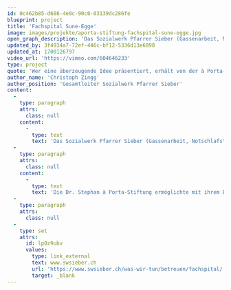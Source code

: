 ```yaml
---
id: 0c462b85-d608-4e0c-90c0-03139dc286fe
blueprint: project
title: 'Fachspital Sune-Egge'
image: images/projekte/aporta-stiftung-fachspital-sune-egge.jpg
open_graph_description: 'Das Sozialwerk Pfarrer Sieber (Gassenarbeit, Notschlafstellen, Sozialberatung, Tagesstrukturen und medizinische Versorgung) bietet benachteiligten Menschen in Not auf vielfältige Art und Weise unbürokratische Hilfe an. Im Sunne-Egge, dem auf Sozialmedizin und Abhängigkeitserkrankungen spezialisierten Fachspital, erhalten sozial benachteiligte Menschen mit kombinierten somatischen und psychiatrischen Erkrankungen ambulante und stationäre Behandlung.'
updated_by: 3f4934a7-72ef-446c-bf12-5336d13e6898
updated_at: 1700126797
video_url: 'https://vimeo.com/604646233'
type: project
quote: 'Wer eine überzeugende Idee präsentiert, erhält von der à Porta-Stiftung die nötige Unterstützung rasch und ohne Umschweife.'
author_name: 'Christoph Zingg'
author_position: 'Gesamtleiter Sozialwerk Pfarrer Sieber'
content:
  -
    type: paragraph
    attrs:
      class: null
    content:
      -
        type: text
        text: 'Das Sozialwerk Pfarrer Sieber (Gassenarbeit, Notschlafstellen, Sozialberatung, Tagesstrukturen und medizinische Versorgung) bietet benachteiligten Menschen in Not auf vielfältige Art und Weise unbürokratische Hilfe an. Im Sunne-Egge, dem auf Sozialmedizin und Abhängigkeitserkrankungen spezialisierten Fachspital, erhalten sozial benachteiligte Menschen mit kombinierten somatischen und psychiatrischen Erkrankungen ambulante und stationäre Behandlung. Das Angebot richtet sich überwiegend an Erwachsene aus dem Sucht- und Obdachlosenmilieu. Nebst der individuellen medizinischen Behandlung ist die Beziehungsarbeit zentral, da die Patienten mit ihrer Geschichte zum Teil herausfordernde Verhaltensweisen zeigen.'
  -
    type: paragraph
    attrs:
      class: null
    content:
      -
        type: text
        text: 'Die Dr. Stephan à Porta-Stiftung ermöglichte mit ihrem Beitrag, dass der Eingangsbereich des Fachspitals Sunne-Egge durch den Einbau eines Hubliftes und die Automatisierung der Türen behindertengerecht gestaltet werden konnte.'
  -
    type: paragraph
    attrs:
      class: null
  -
    type: set
    attrs:
      id: lp0z9ubv
      values:
        type: link_external
        text: www.swsieber.ch
        url: 'https://www.swsieber.ch/was-wir-tun/betreuen/fachspital/'
        target: _blank
---
```

